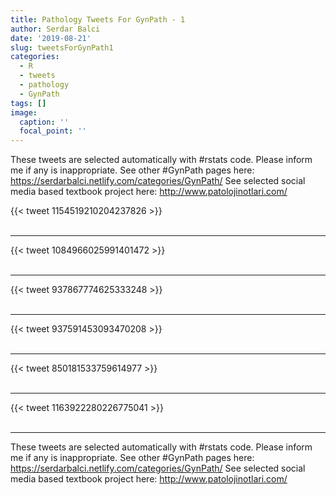 ```yaml
---
title: Pathology Tweets For GynPath - 1
author: Serdar Balci
date: '2019-08-21'
slug: tweetsForGynPath1
categories:
  - R
  - tweets
  - pathology
  - GynPath
tags: []
image:
  caption: ''
  focal_point: ''
---
```



These tweets are selected automatically with #rstats code. Please inform me if any is inappropriate.
See other #GynPath pages here: https://serdarbalci.netlify.com/categories/GynPath/ 
See selected social media based textbook project here: http://www.patolojinotlari.com/

{{< tweet 1154519210204237826 >}}
<br>
<br>
<hr>
{{< tweet 1084966025991401472 >}}
<br>
<br>
<hr>
{{< tweet 937867774625333248 >}}
<br>
<br>
<hr>
{{< tweet 937591453093470208 >}}
<br>
<br>
<hr>
{{< tweet 850181533759614977 >}}
<br>
<br>
<hr>
{{< tweet 1163922280226775041 >}}
<br>
<br>
<hr>


These tweets are selected automatically with #rstats code. Please inform me if any is inappropriate.
See other #GynPath pages here: https://serdarbalci.netlify.com/categories/GynPath/ 
See selected social media based textbook project here: http://www.patolojinotlari.com/
